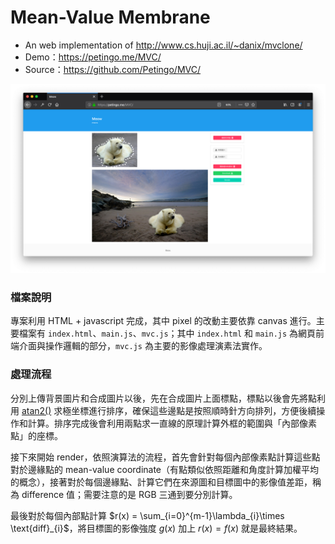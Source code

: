 # Mean-Value Membrane
- An web implementation of http://www.cs.huji.ac.il/~danix/mvclone/
- Demo：https://petingo.me/MVC/
- Source：https://github.com/Petingo/MVC/

![demo](https://github.com/petingo/MVC/raw/master/demo.png)

### 檔案說明
專案利用 HTML + javascript 完成，其中 pixel 的改動主要依靠 canvas 進行。主要檔案有 `index.html`、`main.js`、`mvc.js`；其中 `index.html` 和 `main.js` 為網頁前端介面與操作邏輯的部分，`mvc.js` 為主要的影像處理演素法實作。

### 處理流程
分別上傳背景圖片和合成圖片以後，先在合成圖片上面標點，標點以後會先將點利用 [atan2()](https://zh.wikipedia.org/wiki/Atan2) 求極坐標進行排序，確保這些邊點是按照順時針方向排列，方便後續操作和計算。排序完成後會利用兩點求一直線的原理計算外框的範圍與「內部像素點」的座標。

接下來開始 render，依照演算法的流程，首先會針對每個內部像素點計算這些點對於邊緣點的 mean-value coordinate（有點類似依照距離和角度計算加權平均的概念），接著對於每個邊緣點、計算它們在來源圖和目標圖中的影像值差距，稱為 difference 值；需要注意的是 RGB 三通到要分別計算。

最後對於每個內部點計算 $r(x) = \sum_{i=0}^{m-1}\lambda_{i}\times \text{diff}_{i}$，將目標圖的影像強度 $g(x)$ 加上 $r(x) = f(x)$ 就是最終結果。